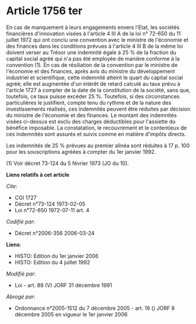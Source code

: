 # Article 1756 ter

En cas de manquement à leurs engagements envers l'Etat, les sociétés financières d'innovation visées à l'article 4 III A de
la loi n° 72-650 du 11 juillet 1972 qui ont conclu une convention avec le ministre de l'économie et des finances dans les
conditions prévues à l'article 4 III B de la même loi doivent verser au Trésor une indemnité égale à 25 % de la fraction du
capital social agréé qui n'a pas été employée de manière conforme à la convention (1). En cas de résiliation de la convention
par le ministre de l'économie et des finances, après avis du ministre du développement industriel et scientifique, cette
indemnité atteint le quart du capital social agréé; elle est augmentée d'un intérêt de retard calculé au taux prévu à
l'article 1727 à compter de la date de la constitution de la société, sans que, toutefois, ce taux puisse excéder 25 %.
Toutefois, si des circonstances particulières le justifient, compte tenu du rythme et de la nature des investissements
réalisés, ces indemnités peuvent être réduites par décision du ministre de l'économie et des finances. Le montant des
indemnités visées ci-dessus est exclu des charges déductibles pour l'assiette du bénéfice imposable. La constatation, le
recouvrement et le contentieux de ces indemnités sont assurés et suivis comme en matière d'impôts directs.

Les indemnités de 25 % prévues au premier alinéa sont réduites à 17 p. 100 pour les souscriptions agréées à compter du 1er
janvier 1992.

(1) Voir décret 73-124 du 5 février 1973 (JO du 10).

**Liens relatifs à cet article**

_Cite_:

  - CGI 1727
  - Décret n°73-124 1973-02-05
  - Loi n°72-650 1972-07-11 art. 4

_Codifié par_:

  - Décret n°2006-356 2006-03-24

**Liens**:

  - HISTO: Edition du 1er janvier 2006
  - HISTO: Edition du 4 juillet 1992

_Modifié par_:

  - Loi - art. 88 (V) JORF 31 décembre 1991

_Abrogé par_:

  - Ordonnance n°2005-1512 du 7 décembre 2005 - art. 16 () JORF 8 décembre 2005 en vigueur le 1er janvier 2006

